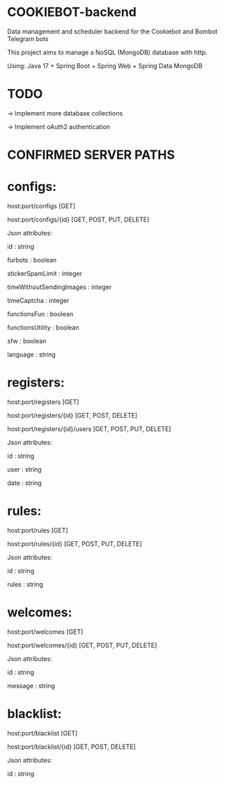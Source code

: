 # COOKIEBOT-backend
Data management and scheduler backend for the Cookiebot and Bombot Telegram bots

This project aims to manage a NoSQL (MongoDB) database with http.

Using: Java 17 + Spring Boot + Spring Web + Spring Data MongoDB

# TODO
-> Implement more database collections

-> Implement oAuth2 authentication 

# CONFIRMED SERVER PATHS
# configs:

host:port/configs [GET]

host:port/configs/{id} [GET, POST, PUT, DELETE] 

Json attributes:

id : string 

furbots : boolean

stickerSpamLimit : integer

timeWithoutSendingImages : integer

timeCaptcha : integer

functionsFun : boolean

functionsUtility : boolean

sfw : boolean

language : string

# registers:

host:port/registers [GET]

host:port/registers/{id} [GET, POST, DELETE]

host:port/registers/{id}/users [GET, POST, PUT, DELETE]

Json attributes:

id : string

user : string

date : string

# rules:

host:port/rules [GET]

host:port/rules/{id} [GET, POST, PUT, DELETE]

Json attributes:

id : string

rules : string


# welcomes:

host:port/welcomes [GET]

host:port/welcomes/{id} [GET, POST, PUT, DELETE]

Json attributes:

id : string

message : string

# blacklist:

host:port/blacklist [GET]

host:port/blacklist/{id} [GET, POST, DELETE]

Json attributes:

id : string
